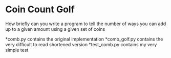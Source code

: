 Coin Count Golf
===============

How briefly can you write a program to tell the number of ways you can add up to a given amount using a given set of coins

*comb.py contains the original implementation
*comb_golf.py contains the very difficult to read shortened version
*test_comb.py contains my very simple test
